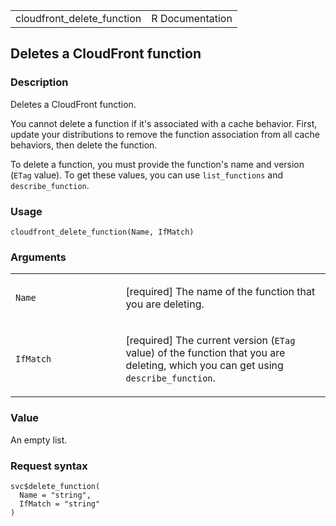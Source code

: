 <table style="width: 100%;">
<tbody>
<tr class="odd">
<td>cloudfront_delete_function</td>
<td style="text-align: right;">R Documentation</td>
</tr>
</tbody>
</table>

## Deletes a CloudFront function

### Description

Deletes a CloudFront function.

You cannot delete a function if it's associated with a cache behavior.
First, update your distributions to remove the function association from
all cache behaviors, then delete the function.

To delete a function, you must provide the function's name and version
(`ETag` value). To get these values, you can use `list_functions` and
`describe_function`.

### Usage

    cloudfront_delete_function(Name, IfMatch)

### Arguments

<table>
<colgroup>
<col style="width: 35%" />
<col style="width: 65%" />
</colgroup>
<tbody>
<tr class="odd">
<td><code id="cloudfront_delete_function_:_Name">Name</code></td>
<td><p>[required] The name of the function that you are
deleting.</p></td>
</tr>
<tr class="even">
<td><code id="cloudfront_delete_function_:_IfMatch">IfMatch</code></td>
<td><p>[required] The current version (<code>ETag</code> value) of the
function that you are deleting, which you can get using
<code>describe_function</code>.</p></td>
</tr>
</tbody>
</table>

### Value

An empty list.

### Request syntax

    svc$delete_function(
      Name = "string",
      IfMatch = "string"
    )
